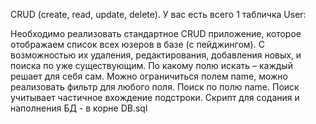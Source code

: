 CRUD (create, read, update, delete).
У вас есть всего 1 табличка User:

Необходимо реализовать стандартное CRUD приложение, которое отображаем список всех юзеров в базе (с пейджингом). С возможностью их удаления, редактирования, добавления новых, и поиска по уже существующим.
По какому полю искать – каждый решает для себя сам. Можно ограничиться полем name, можно реализовать фильтр для любого поля.
Поиск по полю name. Поиск учитывает частичное вхождение подстроки.
Скрипт для содания и наполнения БД - в корне DB.sql

